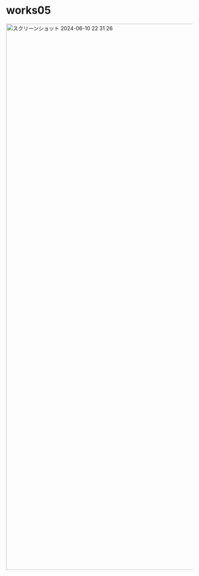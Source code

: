 # works05

<img width="1470" alt="スクリーンショット 2024-06-10 22 31 26" src="https://github.com/taic-dev/glsl-works/assets/52269577/104dbbef-bec5-4d55-938b-f4fc4e7cd2f6">